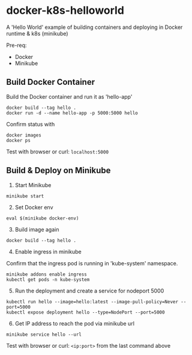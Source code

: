 # docker-k8s-helloworld

A 'Hello World' example of building containers and deploying in Docker runtime & k8s (minikube)

Pre-req:
* Docker 
* Minikube

## Build Docker Container

Build the Docker container and run it as 'hello-app'

```
docker build --tag hello .
docker run -d --name hello-app -p 5000:5000 hello
```

Confirm status with
```
docker images
docker ps
```

Test with browser or curl: `localhost:5000`


## Build & Deploy on Minikube

1. Start Minikube

```
minikube start
```
2. Set Docker env
```
eval $(minikube docker-env)
```
3. Build image again
```
docker build --tag hello .
```
4. Enable ingress in minikube

Confirm that the ingress pod is running in 'kube-system' namespace.

```
minikube addons enable ingress
kubectl get pods -n kube-system
```

5. Run the deployment and create a service for nodeport 5000

```
kubectl run hello --image=hello:latest --image-pull-policy=Never --port=5000
kubectl expose deployment hello --type=NodePort --port=5000
```

6. Get IP address to reach the pod via minikube url
```
minikube service hello --url
```

Test with browser or curl: `<ip:port>` from the last command above